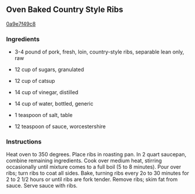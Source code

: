 ## Oven Baked Country Style Ribs

[0a9e7f49c8](http://www.food.com/recipe/oven-baked-country-style-ribs-437254)

### Ingredients

 - 3-4 pound of pork, fresh, loin, country-style ribs, separable lean only, raw

 - 12 cup of sugars, granulated

 - 12 cup of catsup

 - 14 cup of vinegar, distilled

 - 14 cup of water, bottled, generic

 - 1 teaspoon of salt, table

 - 12 teaspoon of sauce, worcestershire

### Instructions

Heat oven to 350 degrees. Place ribs in roasting pan. In 2 quart saucepan, combine remaining ingredients. Cook over medium heat, stirring occasionally until mixture comes to a full boil (5 to 8 minutes). Pour over ribs; turn ribs to coat all sides. Bake, turning ribs every 2o to 30 minutes for 2 to 2 1/2 hours or until ribs are fork tender. Remove ribs; skim fat from sauce. Serve sauce with ribs.